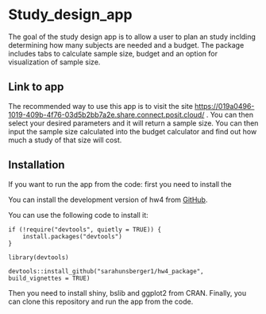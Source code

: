 
# Study_design_app

<!-- badges: start -->
<!-- badges: end -->

The goal of the study design app is to allow a user to plan an study inclding determining how many subjects are needed and a budget. The package includes tabs to calculate sample size, budget and an option for visualization of sample size. 

## Link to app

The recommended way to use this app is to visit the site https://019a0496-1019-409b-4f76-03d5b2bb7a2e.share.connect.posit.cloud/ . You can then select your desired parameters and it will return a sample size. You can then input the sample size calculated into the budget calculator and find out how much a study of that size will cost.


## Installation

If you want to run the app from the code: first you need to install the 

You can install the development version of hw4 from [GitHub](https://github.com/sarahunsberger1/hw4_package).

You can use the following code to install it:

```{r, eval = FALSE}
if (!require("devtools", quietly = TRUE)) {
    install.packages("devtools")   
}

library(devtools)

devtools::install_github("sarahunsberger1/hw4_package", build_vignettes = TRUE)
```

Then you need to install shiny, bslib and ggplot2 from CRAN. Finally, you can clone this repository and run the app from the code. 
